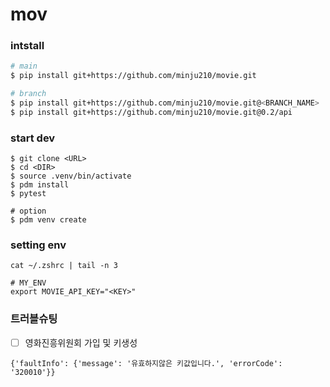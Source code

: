 # mov

### intstall
```bash
# main
$ pip install git+https://github.com/minju210/movie.git

# branch
$ pip install git+https://github.com/minju210/movie.git@<BRANCH_NAME>
$ pip install git+https://github.com/minju210/movie.git@0.2/api
```

### start dev
```
$ git clone <URL>
$ cd <DIR>
$ source .venv/bin/activate
$ pdm install
$ pytest

# option
$ pdm venv create
```
### setting env
```
cat ~/.zshrc | tail -n 3

# MY_ENV
export MOVIE_API_KEY="<KEY>"
```

### 트러블슈팅
- [ ] 영화진흥위원회 가입 및 키생성
```
{'faultInfo': {'message': '유효하지않은 키값입니다.', 'errorCode': '320010'}}
```
